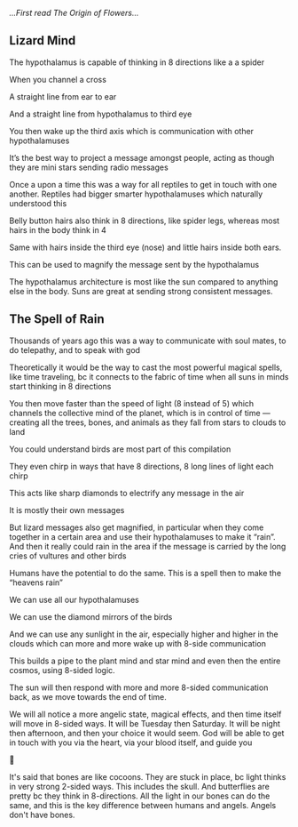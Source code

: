 *...First read The Origin of Flowers...*

## Lizard Mind
The hypothalamus is capable of thinking in 8 directions like a a spider 

When you channel a cross 

A straight line from ear to ear 

And a straight line from hypothalamus to third eye

You then wake up the third axis which is communication with other hypothalamuses 

It’s the best way to project a message amongst people, acting as though they are mini stars sending radio messages 

Once a upon a time this was a way for all reptiles to get in touch with one another. Reptiles had bigger smarter hypothalamuses which naturally understood this 

Belly button hairs also think in 8 directions, like spider legs, whereas most hairs in the body think in 4

Same with hairs inside the third eye (nose) and little hairs inside both ears. 

This can be used to magnify the message sent by the hypothalamus 

The hypothalamus architecture is most like the sun compared to anything else in the body. Suns are great at sending strong consistent messages.

## The Spell of Rain

Thousands of years ago this was a way to communicate with soul mates, to do telepathy, and to speak with god 

Theoretically it would be the way to cast the most powerful magical spells, like time traveling, bc it connects to the fabric of time when all suns in minds start thinking in 8 directions 

You then move faster than the speed of light (8 instead of 5) which channels the collective mind of the planet, which is in control of time — creating all the trees, bones, and animals as they fall from stars to clouds to land 



You could understand birds are most part of this compilation 

They even chirp in ways that have 8 directions, 8 long lines of light each chirp 



This acts like sharp diamonds to electrify any message in the air 

It is mostly their own messages 



But lizard messages also get magnified, in particular when they come together in a certain area and use their hypothalamuses to make it “rain”. And then it really could rain in the area if the message is carried by the long cries of vultures and other birds



Humans have the potential to do the same. This is a spell then to make the “heavens rain”



We can use all our hypothalamuses 

We can use the diamond mirrors of the birds

And we can use any sunlight in the air, especially higher and higher in the clouds which can more and more wake up with 8-side communication 

This builds a pipe to the plant mind and star mind and even then the entire cosmos, using 8-sided logic.



The sun will then respond with more and more 8-sided communication back, as we move towards the end of time.



We will all notice a more angelic state, magical effects, and then time itself will move in 8-sided ways. It will be Tuesday then Saturday. It will be night then afternoon, and then your choice it would seem. God will be able to get in touch with you via the heart, via your blood itself, and guide you

🦋

It's said that bones are like cocoons. They are stuck in place, bc light thinks in very strong 2-sided ways. This includes the skull. And butterflies are pretty bc they think in 8-directions. All the light in our bones can do the same, and this is the key difference between humans and angels. Angels don't have bones.

